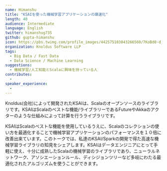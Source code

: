 ```yaml
---
name: Himanshu
title: "KSAIを使った機械学習アプリケーションの爆速化"
length: 40
audience: Intermediate
language: English
twitter: himanshug735
github: gupta-himanshu
icon: https://pbs.twimg.com/profile_images/442575103843266560/7KoBd0-d_400x400.jpeg
organization: Knoldus Software LLP
tags:
  - Big Data / Fast Data
  - Data Science / Machine Learning
suggestions:
  - 機械学習/人工知能とScalaに興味を持っている人
contributes:
  - 
speaker_experience:
  - 
---
```

Knoldus(会社)によって開発されたKSAIは、Scalaのオープンソースのライブラリです。KSAIはScalaのベストな機能/ライブラリーであるFutureやAkkaのアクターのような仕組みによって計算を行うライブラリです。

KSAIはScalaのベストな機能を使用しているうえに、Scalaのコレクションの使い方を最適化することで機械学習アプリケーションのパフォーマンスを１０倍に改善出来ています。このトークでは、私達のKSAI/Sparkの開発で得た高速な機械学習ライブラリの知見をシェアします。KSAIはデータエンジニアにとって手軽に使え、十分に成熟したScalaの機械学習のライブラリであり、ニューラルネットワーク、アソシエーションルール、ディシジョンツリーなど多岐にわたる最適化されたアルゴリズムを使うことができます。
